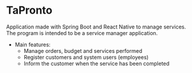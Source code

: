 # TaPronto
Application made with Spring Boot and React Native to manage services. The program is intended to be a service manager application.
  * Main features:
    * Manage orders, budget and services performed
    * Register customers and system users (employees)
    * Inform the customer when the service has been completed
